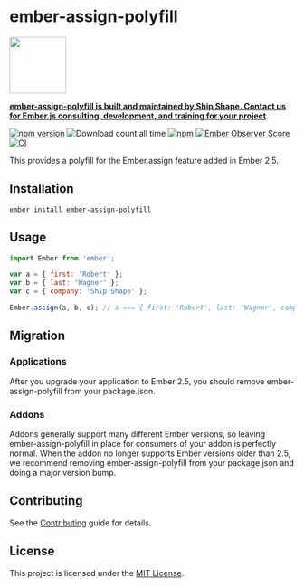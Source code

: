 ember-assign-polyfill
==============================================================================

<a href="https://shipshape.io/"><img src="http://i.imgur.com/DWHQjA5.png" width="100" height="100"/></a>

**[ember-assign-polyfill is built and maintained by Ship Shape. Contact us for Ember.js consulting, development, and training for your project](https://shipshape.io/ember-consulting)**.

[![npm version](https://badge.fury.io/js/ember-assign-polyfill.svg)](http://badge.fury.io/js/ember-assign-polyfill)
![Download count all time](https://img.shields.io/npm/dt/ember-assign-polyfill.svg)
[![npm](https://img.shields.io/npm/dm/ember-assign-polyfill.svg)]()
[![Ember Observer Score](https://emberobserver.com/badges/ember-assign-polyfill.svg)](https://emberobserver.com/addons/ember-assign-polyfill)
[![CI](https://github.com/shipshapecode/ember-assign-polyfill/actions/workflows/ci.yml/badge.svg)](https://github.com/shipshapecode/ember-assign-polyfill/actions/workflows/ci.yml)

This provides a polyfill for the Ember.assign feature added in Ember 2.5.

Installation
------------------------------------------------------------------------------

```
ember install ember-assign-polyfill
```

Usage
------------------------------------------------------------------------------

```js
import Ember from 'ember';

var a = { first: 'Robert' };
var b = { last: 'Wagner' };
var c = { company: 'Ship Shape' };

Ember.assign(a, b, c); // a === { first: 'Robert', last: 'Wagner', company: 'Ship Shape' }, b === { last: 'Wagner' }, c === { company: 'Ship Shape' }
```

Migration
------------------------------------------------------------------------------

### Applications

After you upgrade your application to Ember 2.5, you should remove ember-assign-polyfill from your package.json.

### Addons

Addons generally support many different Ember versions, so leaving ember-assign-polyfill in place for consumers of your addon is perfectly normal. When the addon no longer supports Ember versions older than 2.5, we recommend removing ember-assign-polyfill from your package.json and doing a major version bump.

Contributing
------------------------------------------------------------------------------

See the [Contributing](CONTRIBUTING.md) guide for details.


License
------------------------------------------------------------------------------

This project is licensed under the [MIT License](LICENSE.md).
